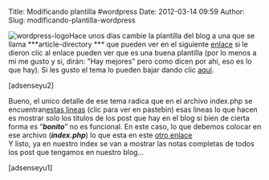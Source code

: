Title: Modificando plantilla #wordpress
Date: 2012-03-14 09:59
Author:  
Slug: modificando-plantilla-wordpress

![wordpress-logo](http://abr4xas.org/wp-content/uploads/2012/01/wordpress-logo-crop-150x150.jpg "wordpress-logo-crop")Hace
unos dias cambie la plantilla del blog a una que se
llama ***article-directory *** que pueden ver en el siguiente
[enlace](http://articlesss.com/demo/ "Article Directory Demo") si le
dieron clic al enlace pueden ver que es una buena plantilla (por lo
menos a mi me gusto y si, dirán: "Hay mejores" pero como dicen por ahí,
eso es lo que hay). Si les gusto el tema lo pueden bajar dando
clic [aquí](http://dimox.name/wordpress-theme-article-directory/ "Bajar Tema article-directory"). <!--more-->

[adsenseyu2]

Bueno, el unico detalle de ese tema radica que en el archivo index.php
se encuentran[estas
lineas](http://pastebin.com/KFX07GE1 "index_article-directory") (clic
para ver en pastebin) esas lineas lo que hacen es mostrar solo
los títulos de los post que hay en el blog si bien de cierta forma es
“***bonito***” no es funcional. En este caso, lo que debemos colocar en
ese archivo (***index.php***) lo que esta en este [otro
enlace](http://pastebin.com/J5P0Z9Ce "index_article-directory2")  
Y listo, ya en nuestro index se van a mostrar las notas completas de
todos los post que tengamos en nuestro blog…

[adsenseyu1]
